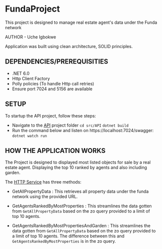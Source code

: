 # FundaProject
This project is designed to manage real estate agent's data under the Funda network


AUTHOR - Uche Igbokwe

Application was built using clean architecture, SOLID principles.

## DEPENDENCIES/PREREQUISITIES

* .NET 6.0
* Http Client Factory
* Polly policies (To handle Http call retries)
* Ensure port 7024 and 5156 are available

## SETUP

To startup the API project, follow these steps:

* Navigate to the [API](src/API) project folder
  `cd src/API`
  `dotnet build`
* Run the command below and listen on https://localhost:7024/swagger:
  `dotnet watch run`



## HOW THE APPLICATION WORKS
The Project is designed to displayed most listed objects for sale by a real estate agent.
Displaying the top 10 ranked by agents and also including garden.

The [HTTP Service](src/Infrastructure/Services/HttpServices.cs)  has three methods:
- GetAllPropertyData : This retrieves all property data under the funda network using the provided URL.

- GetAgentsRankedByMostProperties : This streamlines the data gotten from `GetAllPropertyData` based on the zo query provided to a limit of top 10 agents.

- GetAgentsRankedByMostPropertiesAndGarden : This streamlines the data gotten from `GetAllPropertyData` based on the zo query provided to a limit of top 10 agents. The difference between this and `GetAgentsRankedByMostProperties` is in the zo query.






